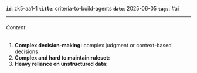 **`id`**: zk5-aa1-1
**`title`**: criteria-to-build-agents
**`date`**: 2025-06-05
**`tags`**: #ai

---

###### Content

1. **Complex decision-making:** complex judgment or context-based decisions
2. **Complex and hard to maintain ruleset:**
3. **Heavy reliance on unstructured data**:
